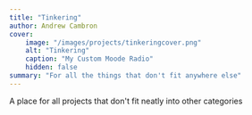 ```yaml
---
title: "Tinkering"
author: Andrew Cambron
cover:
    image: "/images/projects/tinkeringcover.png" 
    alt: "Tinkering"
    caption: "My Custom Moode Radio"
    hidden: false
summary: "For all the things that don't fit anywhere else"
---
```

A place for all projects that don't fit neatly into other categories